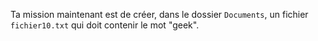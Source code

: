 
Ta mission maintenant est de créer, dans le dossier `Documents`, un fichier `fichier10.txt` qui doit contenir le mot "geek".

